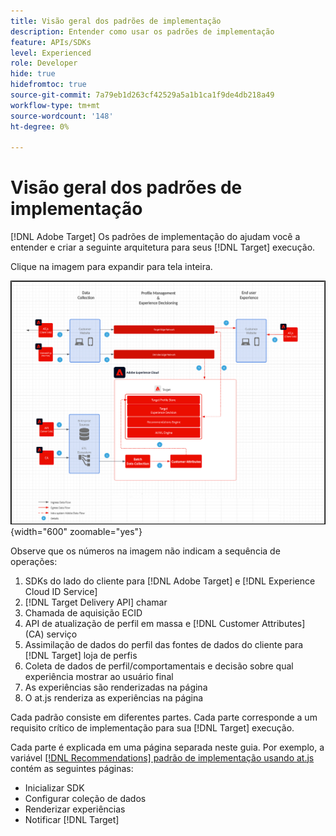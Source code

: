 ```yaml
---
title: Visão geral dos padrões de implementação
description: Entender como usar os padrões de implementação
feature: APIs/SDKs
level: Experienced
role: Developer
hide: true
hidefromtoc: true
source-git-commit: 7a79eb1d263cf42529a5a1b1ca1f9de4db218a49
workflow-type: tm+mt
source-wordcount: '148'
ht-degree: 0%

---
```


# Visão geral dos padrões de implementação

[!DNL Adobe Target] Os padrões de implementação do ajudam você a entender e criar a seguinte arquitetura para seus [!DNL Target] execução.

Clique na imagem para expandir para tela inteira.

![Diagrama da arquitetura do Adobe Target](/help/dev/patterns/assets/architecture-chart.png){width="600" zoomable="yes"}

Observe que os números na imagem não indicam a sequência de operações:

1. SDKs do lado do cliente para [!DNL Adobe Target] e [!DNL Experience Cloud ID Service]
1. [!DNL Target Delivery API] chamar
1. Chamada de aquisição ECID
1. API de atualização de perfil em massa e [!DNL Customer Attributes] (CA) serviço
1. Assimilação de dados do perfil das fontes de dados do cliente para [!DNL Target] loja de perfis
1. Coleta de dados de perfil/comportamentais e decisão sobre qual experiência mostrar ao usuário final
1. As experiências são renderizadas na página
1. O at.js renderiza as experiências na página

Cada padrão consiste em diferentes partes. Cada parte corresponde a um requisito crítico de implementação para sua [!DNL Target] execução.

Cada parte é explicada em uma página separada neste guia. Por exemplo, a variável [[!DNL Recommendations] padrão de implementação usando at.js](/help/dev/patterns/recs-atjs/recs-implementation-pattern-atjs.md) contém as seguintes páginas:

* Inicializar SDK
* Configurar coleção de dados
* Renderizar experiências
* Notificar [!DNL Target]

